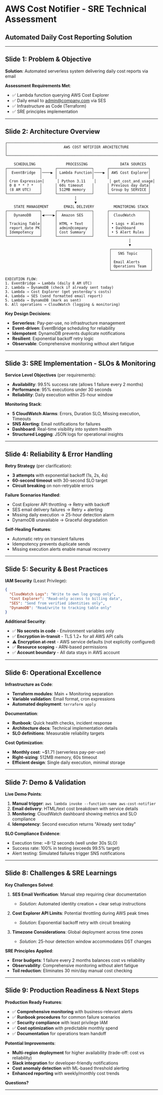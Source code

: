 # AWS Cost Notifier - SRE Technical Assessment
## Automated Daily Cost Reporting Solution

---

## Slide 1: Problem & Objective

**Solution**: Automated serverless system delivering daily cost reports via email

**Assessment Requirements Met**:
- ✅ Lambda function querying AWS Cost Explorer
- ✅ Daily email to admin@company.com via SES
- ✅ Infrastructure as Code (Terraform)
- ✅ SRE principles implementation

---

## Slide 2: Architecture Overview

```
┌─────────────────────────────────────────────────────────────────────────────┐
│                          AWS COST NOTIFIER ARCHITECTURE                     │
└─────────────────────────────────────────────────────────────────────────────┘

    SCHEDULING              PROCESSING               DATA SOURCES
┌───────────────┐      ┌────────────────┐      ┌──────────────────┐
│  EventBridge  │────▶ │ Lambda Function│────▶ │ AWS Cost Explorer│
│               │      │                │      │                  │
│ Cron Expression│      │ Python 3.11    │      │ get_cost_and_usage│
│ 0 8 * * ? *   │      │ 60s timeout    │      │ Previous day data│
│ (8 AM UTC)    │      │ 512MB memory   │      │ Group by SERVICE │
└───────────────┘      └────────────────┘      └──────────────────┘
                                │
                                ▼
    STATE MANAGEMENT       EMAIL DELIVERY         MONITORING STACK
┌───────────────┐      ┌────────────────┐      ┌──────────────────┐
│   DynamoDB    │◀────▶│  Amazon SES    │      │  CloudWatch      │
│               │      │                │      │                  │
│ Tracking Table│      │ HTML + Text    │      │ • Logs + Alarms  │
│ report_date PK│      │ admin@company  │      │ • Dashboard      │
│ Idempotency   │      │ Cost Summary   │      │ • 5 Alert Rules  │
└───────────────┘      └────────────────┘      └──────────────────┘
                                                         │
                                                         ▼
                                                ┌──────────────────┐
                                                │   SNS Topic      │
                                                │                  │
                                                │ Email Alerts     │
                                                │ Operations Team  │
                                                └──────────────────┘

EXECUTION FLOW:
1. EventBridge → Lambda (daily 8 AM UTC)
2. Lambda → DynamoDB (check if already sent today)  
3. Lambda → Cost Explorer (get yesterday's costs)
4. Lambda → SES (send formatted email report)
5. Lambda → DynamoDB (mark as sent)
6. All operations → CloudWatch (logging & monitoring)
```

**Key Design Decisions**:
- **Serverless**: Pay-per-use, no infrastructure management
- **Event-driven**: EventBridge scheduling for reliability  
- **Idempotent**: DynamoDB prevents duplicate notifications
- **Resilient**: Exponential backoff retry logic
- **Observable**: Comprehensive monitoring without alert fatigue

---

## Slide 3: SRE Implementation - SLOs & Monitoring

**Service Level Objectives** (per requirements):
- **Availability**: 99.5% success rate (allows 1 failure every 2 months)
- **Performance**: 95% executions under 30 seconds
- **Reliability**: Daily execution within 25-hour window

**Monitoring Stack**:
- **5 CloudWatch Alarms**: Errors, Duration SLO, Missing execution, Timeouts
- **SNS Alerting**: Email notifications for failures
- **Dashboard**: Real-time visibility into system health
- **Structured Logging**: JSON logs for operational insights

---

## Slide 4: Reliability & Error Handling

**Retry Strategy** (per clarification):
- **3 attempts** with exponential backoff (1s, 2s, 4s)
- **60-second timeout** with 30-second SLO target
- **Circuit breaking** on non-retryable errors

**Failure Scenarios Handled**:
- Cost Explorer API throttling → Retry with backoff
- SES email delivery failures → Retry + alerting  
- Missing daily execution → 25-hour detection alarm
- DynamoDB unavailable → Graceful degradation

**Self-Healing Features**:
- Automatic retry on transient failures
- Idempotency prevents duplicate sends
- Missing execution alerts enable manual recovery

---

## Slide 5: Security & Best Practices

**IAM Security** (Least Privilege):
```json
{
  "CloudWatch Logs": "Write to own log group only",
  "Cost Explorer": "Read-only access to billing data", 
  "SES": "Send from verified identities only",
  "DynamoDB": "Read/write to tracking table only"
}
```

**Additional Security**:
- ✅ **No secrets in code** - Environment variables only
- ✅ **Encryption in-transit** - TLS 1.2+ for all AWS API calls
- ⚠️ **Encryption at-rest** - AWS service defaults (not explicitly configured)
- ✅ **Resource scoping** - ARN-based permissions
- ✅ **Account boundary** - All data stays in AWS account

---

## Slide 6: Operational Excellence

**Infrastructure as Code**:
- **Terraform modules**: Main + Monitoring separation
- **Variable validation**: Email format, cron expressions
- **Automated deployment**: `terraform apply`

**Documentation**:
- **Runbook**: Quick health checks, incident response
- **Architecture docs**: Technical implementation details
- **SLO definitions**: Measurable reliability targets

**Cost Optimization**:
- **Monthly cost**: ~$1.71 (serverless pay-per-use)
- **Right-sizing**: 512MB memory, 60s timeout
- **Efficient design**: Single daily execution, minimal storage

---

## Slide 7: Demo & Validation

**Live Demo Points**:
1. **Manual trigger**: `aws lambda invoke --function-name aws-cost-notifier`
2. **Email delivery**: HTML/text cost breakdown with service details
3. **Monitoring**: CloudWatch dashboard showing metrics and SLO compliance
4. **Idempotency**: Second execution returns "Already sent today"

**SLO Compliance Evidence**:
- Execution time: ~8-12 seconds (well under 30s SLO)
- Success rate: 100% in testing (exceeds 99.5% target)
- Alert testing: Simulated failures trigger SNS notifications

---

## Slide 8: Challenges & SRE Learnings

**Key Challenges Solved**:

1. **SES Email Verification**: Manual step requiring clear documentation
   - *Solution*: Automated identity creation + clear setup instructions

2. **Cost Explorer API Limits**: Potential throttling during AWS peak times
   - *Solution*: Exponential backoff retry with circuit breaking

3. **Timezone Considerations**: Global deployment across time zones
   - *Solution*: 25-hour detection window accommodates DST changes

**SRE Principles Applied**:
- **Error budgets**: 1 failure every 2 months balances cost vs reliability
- **Observability**: Comprehensive monitoring without alert fatigue
- **Toil reduction**: Eliminates 30 min/day manual cost checking

---

## Slide 9: Production Readiness & Next Steps

**Production Ready Features**:
- ✅ **Comprehensive monitoring** with business-relevant alerts
- ✅ **Runbook procedures** for common failure scenarios
- ✅ **Security compliance** with least privilege IAM
- ✅ **Cost optimization** with predictable monthly spend
- ✅ **Documentation** for operations team handoff

**Potential Improvements**:
- **Multi-region deployment** for higher availability (trade-off: cost vs reliability)
- **Slack integration** for developer-friendly notifications
- **Cost anomaly detection** with ML-based threshold alerting
- **Enhanced reporting** with weekly/monthly cost trends

**Questions?**

---